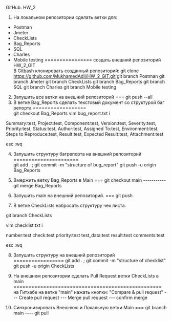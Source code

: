 GitHub. HW_2
1. На локальном репозитории сделать ветки для:
- Postman
- Jmeter
- CheckLists
- Bag_Reports
- SQL
- Charles
- Mobile testing
================
создать внешний репозиторий HW_2_GIT  
В Gitbash клонировать созданный репозиторий: git clone https://github.com/MukhamedAdil/HW_2_GIT.git
git branch Postman
git branch Jmeter
git branch CheckLists
git branch Bag_Reports
git branch SQL
git branch Charles
git branch Mobile testing

2. Запушить все ветки на внешний репозиторий   ===   git push --all
3. В ветке Bag_Reports сделать текстовый документ со структурой баг репорта 
==================  
 git checkout Bag_Reports 
 vim bug_report.txt     i

Summary:test,
Project:test,
Component:test,
Version:test,
Severity:test,
Priority:test,
Status:test,
Author:test,
Assigned To:test,
Environment:test,
Steps to Reproduce:test,
Result:test,
Expected Result:test,
Attachment:test 

esc :wq

4. Запушить структуру багрепорта на внешний репозиторий   
======================  
git add . ; git commit -m "structure of bug_report"        git push -u origin Bag_Reports
   
5. Вмержить ветку Bag_Reports в Main   ===    git checkout main  ----------- git merge Bag_Reports
6. Запушить main на внешний репозиторий.   ===    git push
7. В ветке CheckLists набросать структуру чек листа.   

git branch CheckLists 

vim checklist.txt     i

number:test
check:test
priority:test
test_data:test
result:test
comments:test

esc :wq


8. Запушить структуру на внешний репозиторий  
 =================
 git add . ; git commit -m "structure of checklist"         git push -u origin CheckLists


9. На внешнем репозитории сделать Pull Request ветки CheckLists в main   
==================================================   
на Гитхабе на ветке "main" нажать кнопки: "Compare & pull request" ---   Create pull request   ---    Merge pull request   ---    confirm merge

10. Синхронизировать Внешнюю и Локальную ветки Main    ===   git branch main   ----    git pull